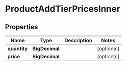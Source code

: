 

# ProductAddTierPricesInner


## Properties

Name | Type | Description | Notes
------------ | ------------- | ------------- | -------------
**quantity** | **BigDecimal** |  |  [optional]
**price** | **BigDecimal** |  |  [optional]



